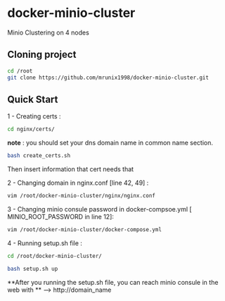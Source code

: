 # docker-minio-cluster
Minio Clustering on 4 nodes

## Cloning project 

```bash
cd /root
git clone https://github.com/mrunix1998/docker-minio-cluster.git
```

## Quick Start

1 - Creating certs :

```bash
cd nginx/certs/
```

**note** : you should set your dns domain name in common name section.

```bash
bash create_certs.sh
```

Then insert information that cert needs that

2 - Changing domain in nginx.conf [line 42, 49] :

```bash
vim /root/docker-minio-cluster/nginx/nginx.conf
```

3 - Changing minio consule password in docker-compsoe.yml [ MINIO_ROOT_PASSWORD in line 12]:

```bash
vim /root/docker-minio-cluster/docker-compose.yml
```

4 - Running setup.sh file :

```bash
cd /root/docker-minio-cluster/
```

```bash
bash setup.sh up
```

**After you running the setup.sh file, you can reach minio consule in the web with ** --> http://domain_name
